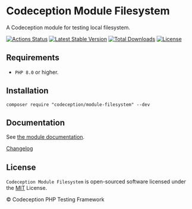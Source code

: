 # Codeception Module Filesystem

A Codeception module for testing local filesystem.

[![Actions Status](https://github.com/Codeception/module-filesystem/workflows/CI/badge.svg)](https://github.com/Codeception/module-filesystem/actions)
[![Latest Stable Version](https://poser.pugx.org/codeception/module-filesystem/v/stable)](https://github.com/Codeception/module-filesystem/releases)
[![Total Downloads](https://poser.pugx.org/codeception/module-filesystem/downloads)](https://packagist.org/packages/codeception/module-filesystem)
[![License](https://poser.pugx.org/codeception/module-filesystem/license)](/LICENSE)

## Requirements

* `PHP 8.0` or higher.

## Installation

```
composer require "codeception/module-filesystem" --dev
```

## Documentation

See [the module documentation](https://codeception.com/docs/modules/Filesystem).

[Changelog](https://github.com/Codeception/module-filesystem/releases)

## License

`Codeception Module Filesystem` is open-sourced software licensed under the [MIT](/LICENSE) License.

© Codeception PHP Testing Framework

